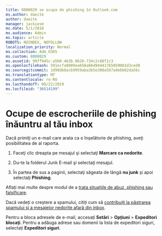 ```yaml
---
title: 8000029 se ocupa de phishing în Outlook.com
ms.author: daeite
author: daeite
manager: jackiesm
ms.date: 5/1/2018
ms.audience: Admin
ms.topic: article
ROBOTS: NOINDEX, NOFOLLOW
localization_priority: Normal
ms.collection: Adm_O365
ms.custom: 8000029
ms.assetid: 99ff945c-a5b0-463b-8626-734c2c88f1c3
ms.openlocfilehash: 591ecfa8809ea656a66d94441765859081d3ced0
ms.sourcegitcommit: 1d98db8acb9959aba3b5e308a567ade6b62da56c
ms.translationtype: MT
ms.contentlocale: ro-RO
ms.lasthandoff: 08/22/2019
ms.locfileid: "36514199"
---
```

# <a name="deal-with-phishing-scams-in-your-inbox"></a>Ocupe de escrocheriile de phishing înăuntru al tău inbox

Dacă primiţi un e-mail care arata ca o înşelătorie de phishing, aveţi posibilitatea de al raporta.
  
1. Faceţi clic dreapta pe mesajul şi selectaţi **Marcare ca nedorite**. 
    
2. Du-te la folderul Junk E-mail şi selectaţi mesajul.
    
3. În partea de sus a paginii, selectaţi săgeata de lângă **nu junk** şi apoi selectaţi **Phishing**. 
    
Aflați mai multe despre modul de a [trata situațiile de abuz, phishing sau falsificare](https://go.microsoft.com/fwlink/p/?linkid=873139).
  
Dacă vedeți o creștere a spamului, citiți cum să [contribuiți la păstrarea spamului și a mesajelor nedorite afară din inbox](https://go.microsoft.com/fwlink/p/?linkid=873140).
  
Pentru a bloca adresele de e-mail, accesați **Setări** \> **Opțiuni** \> **Expeditori blocați**. Pentru a adăuga adrese sau domenii la lista de expeditori siguri, selectați **Expeditori siguri**. 
  

